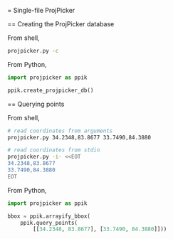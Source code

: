 = Single-file ProjPicker

== Creating the ProjPicker database

From shell,
```bash
projpicker.py -c
```

From Python,
```python
import projpicker as ppik

ppik.create_projpicker_db()
```

== Querying points

From shell,
```bash
# read coordinates from arguments
projpicker.py 34.2348,83.8677 33.7490,84.3880

# read coordinates from stdin
projpicker.py -i- <<EOT
34.2348,83.8677
33.7490,84.3880
EOT
```

From Python,
```python
import projpicker as ppik

bbox = ppik.arrayify_bbox(
	ppik.query_points(
		[[34.2348, 83.8677], [33.7490, 84.3880]]))
```
